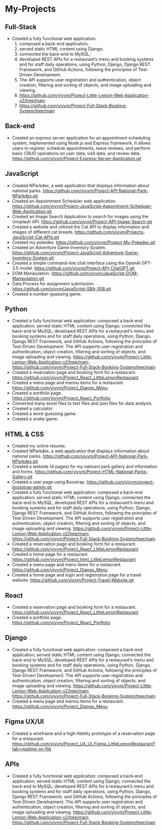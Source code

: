 # My-Projects
## Full-Stack
- Created a fully functional web application:
  1) composed a back-end application; 
  2) served static HTML content using Django;
  3) connected the back-end to MySQL; 
  4) developed REST APIs for a restaurant’s menu and booking systems and for staff daily operations, using Python, Django, Django REST Framework, and GitHub Actions, following the principles of Test-Driven Development.
  5) The API supports user registration and authentication, object creation, filtering and sorting of objects, and image uploading and viewing.
  6) https://github.com/yivvm/Project-Little-Lemon-Web-Application-v2/tree/main
  7) https://github.com/yivvm/Project-Full-Stack-Booking-System/tree/main
## Back-end
- Created an express server application for an appointment scheduling system, implemented using Node.js and Express framework. It allows users to register, schedule appointments, leave reviews, and perform basic CRUD operations on user data, visit data, and review data. https://github.com/yivvm/Project-Express-Server-Application.git
## JavaScript  
- Created NParkdex, a web application that displays information about national parks. https://github.com/yivvm/Project-API-National-Park-NParkdex.git
- Created an Appointment Scheduler web application. https://github.com/yivvm/Project-JavaScript-Appointment-Scheduler-Web-Application.git
- Created an Image Search Application to search for images using the Unsplash API. https://github.com/yivvm/Project-API-Image-Search.git
- Created a website and utilized the Cat API to display information and images of different cat breeds. https://github.com/yivvm/Projects-JavaScript-Cat-APIs.git 
- Created my pokedex. https://github.com/yivvm/Project-My-Pokedex.git
- Created an Adventure Game Inventory System. https://github.com/yivvm/Project-JavaScript-Adventure-Game-Inventory-System.git
- Created a simple command-line chat interface using the OpenAI GPT-3.5 model. https://github.com/yivvm/Project-API-ChatGPT.git
- DOM Manipulation. https://github.com/yivvm/JavaScript-DOM-Manipulation.git
- Data Process for assignment submission. https://github.com/yivvm/JavaScript-SBA-308.git
- Created a number-guessing game. 
## Python 
- Created a fully functional web application: composed a back-end application; served static HTML content using Django; connected the back-end to MySQL; developed REST APIs for a restaurant’s menu and booking systems and for staff daily operations, using Python, Django, Django REST Framework, and GitHub Actions, following the principles of Test-Driven Development. The API supports user registration and authentication, object creation, filtering and sorting of objects, and image uploading and viewing.  https://github.com/yivvm/Project-Little-Lemon-Web-Application-v2/tree/main; https://github.com/yivvm/Project-Full-Stack-Booking-System/tree/main 
- Created a reservation page and booking form for a restaurant. https://github.com/yivvm/Project_React_LittleLemonRestaurant
- Created a menu page and mennu items for a restaurant. https://github.com/yivvm/Project_Django_Menu
- Created a portfolio page. https://github.com/yivvm/Project_React_Portfolio
- Converted many excel files to text files and json files for data analysis. 
- Created a calculator. 
- Created a word-guessing game.  
- Created a snake game.
## HTML & CSS
- Created my online resume.
- Created NParkdex, a web application that displays information about national parks. https://github.com/yivvm/Project-API-National-Park-NParkdex.git
- Created a website (4 pages) for my natioanl park gallery and information and forms. https://github.com/yivvm/Project-HTML-National-Parks-Gallery.git 
- Created a user page using Boostrap. https://github.com/yivvm/project-bootstrap-admin.git
- Created a fully functional web application: composed a back-end application; served static HTML content using Django; connected the back-end to MySQL; developed REST APIs for a restaurant’s menu and booking systems and for staff daily operations, using Python, Django, Django REST Framework, and GitHub Actions, following the principles of Test-Driven Development. The API supports user registration and authentication, object creation, filtering and sorting of objects, and image uploading and viewing. https://github.com/yivvm/Project-Little-Lemon-Web-Application-v2/tree/main; https://github.com/yivvm/Project-Full-Stack-Booking-System/tree/main
- Created a reservation page and booking form for a restaurant. https://github.com/yivvm/Project_React_LittleLemonRestaurant
- Created a home page for a restaurant. https://github.com/yivvm/Project_html_LittleLemonRestaurant
- Created a menu page and menu items for a restaurant. https://github.com/yivvm/Project_Django_Menu
- Created a home page and login and registration page for a travel website. https://github.com/yivvm/Project-Travel-Website.git
## React
- Created a reservation page and booking form for a restaurant. https://github.com/yivvm/Project_React_LittleLemonRestaurant
- Created a portfolio page. https://github.com/yivvm/Project_React_Portfolio
## Django
- Created a fully functional web application: composed a back-end application; served static HTML content using Django; connected the back-end to MySQL; developed REST APIs for a restaurant’s menu and booking systems and for staff daily operations, using Python, Django, Django REST Framework, and GitHub Actions, following the principles of Test-Driven Development. The API supports user registration and authentication, object creation, filtering and sorting of objects, and image uploading and viewing. https://github.com/yivvm/Project-Little-Lemon-Web-Application-v2/tree/main; https://github.com/yivvm/Project-Full-Stack-Booking-System/tree/main
- Created a menu page and mennu items for a restaurant. https://github.com/yivvm/Project_Django_Menu
## Figma UX/UI
- Created a wireframe and a high-fidelity prototype of a reservation page for a restaurant. https://github.com/yivvm/Project_UX_UI_Figma_LittleLemonRestaurant?tab=readme-ov-file
## APIs
- Created a fully functional web application: composed a back-end application; served static HTML content using Django; connected the back-end to MySQL; developed REST APIs for a restaurant’s menu and booking systems and for staff daily operations, using Python, Django, Django REST Framework, and GitHub Actions, following the principles of Test-Driven Development. The API supports user registration and authentication, object creation, filtering and sorting of objects, and image uploading and viewing. https://github.com/yivvm/Project-Little-Lemon-Web-Application-v2/tree/main; https://github.com/yivvm/Project-Full-Stack-Booking-System/tree/main

